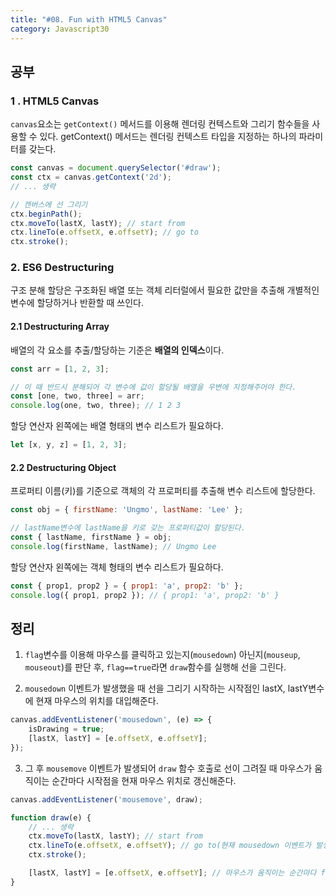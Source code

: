 ```yaml
---
title: "#08. Fun with HTML5 Canvas"
category: Javascript30
---
```


## 공부
### 1 . HTML5 Canvas
`canvas`요소는 `getContext()` 메서드를 이용해 렌더링 컨텍스트와 그리기 함수들을 사용할 수 있다. getContext() 메서드는 렌더링 컨텍스트 타입을 지정하는 하나의 파라미터를 갖는다. 

```javascript
const canvas = document.querySelector('#draw');
const ctx = canvas.getContext('2d');
// ... 생략

// 캔버스에 선 그리기
ctx.beginPath();
ctx.moveTo(lastX, lastY); // start from 
ctx.lineTo(e.offsetX, e.offsetY); // go to
ctx.stroke();
```



### 2. ES6 Destructuring
구조 분해 할당은 구조화된 배열 또는 객체 리터럴에서 필요한 값만을 추출해 개별적인 변수에 할당하거나 반환할 때 쓰인다. 

#### 2.1 Destructuring Array
배열의 각 요소를 추출/할당하는 기준은 **배열의 인덱스**이다.     

```javascript
const arr = [1, 2, 3];

// 이 때 반드시 분해되어 각 변수에 값이 할당될 배열을 우변에 지정해주어야 한다. 
const [one, two, three] = arr;
console.log(one, two, three); // 1 2 3
```

할당 연산자 왼쪽에는 배열 형태의 변수 리스트가 필요하다.   

```javascript
let [x, y, z] = [1, 2, 3];
```

#### 2.2 Destructuring Object
프로퍼티 이름(키)를 기준으로 객체의 각 프로퍼티를 추출해 변수 리스트에 할당한다.

```javascript
const obj = { firstName: 'Ungmo', lastName: 'Lee' };

// lastName변수에 lastName을 키로 갖는 프로퍼티값이 할당된다. 
const { lastName, firstName } = obj;
console.log(firstName, lastName); // Ungmo Lee
```

할당 연산자 왼쪽에는 객체 형태의 변수 리스트가 필요하다.   
```javascript
const { prop1, prop2 } = { prop1: 'a', prop2: 'b' };
console.log({ prop1, prop2 }); // { prop1: 'a', prop2: 'b' }
```




## 정리
1. `flag`변수를 이용해 마우스를 클릭하고 있는지(`mousedown`) 아닌지(`mouseup`, `mouseout`)를 판단 후, `flag==true`라면 `draw`함수를 실행해 선을 그린다. 

2. `mousedown` 이벤트가 발생했을 때 선을 그리기 시작하는 시작점인 lastX, lastY변수에 현재 마우스의 위치를 대입해준다.     
```javascript
canvas.addEventListener('mousedown', (e) => {
    isDrawing = true;
    [lastX, lastY] = [e.offsetX, e.offsetY];
});
```

3. 그 후 `mousemove` 이벤트가 발생되어 `draw` 함수 호출로 선이 그려질 때 마우스가 움직이는 순간마다 시작점을 현재 마우스 위치로 갱신해준다.      
```javascript
canvas.addEventListener('mousemove', draw);

function draw(e) {
    // ... 생략 
    ctx.moveTo(lastX, lastY); // start from
    ctx.lineTo(e.offsetX, e.offsetY); // go to(현재 mousedown 이벤트가 발생하는 위치)
    ctx.stroke();

    [lastX, lastY] = [e.offsetX, e.offsetY]; // 마우스가 움직이는 순간마다 from포인트 갱신
}
```
